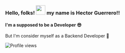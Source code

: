 ### Hello, folks! <img src="https://raw.githubusercontent.com/MartinHeinz/MartinHeinz/master/wave.gif" width="30px"> my name is Hector Guerrero!!
#### I'm a supposed to be a Developer  :sunglasses: 
But I'm consider myself as a Backend Developer :cowboy_hat_face:

![Profile views](https://gpvc.arturio.dev/SoldierHD)
